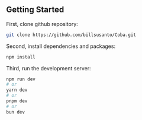 ## Getting Started

First, clone github repository:
```bash
git clone https://github.com/billsusanto/Coba.git
```

Second, install dependencies and packages:
```bash
npm install
```
Third, run the development server:
```bash
npm run dev
# or
yarn dev
# or
pnpm dev
# or
bun dev
```
